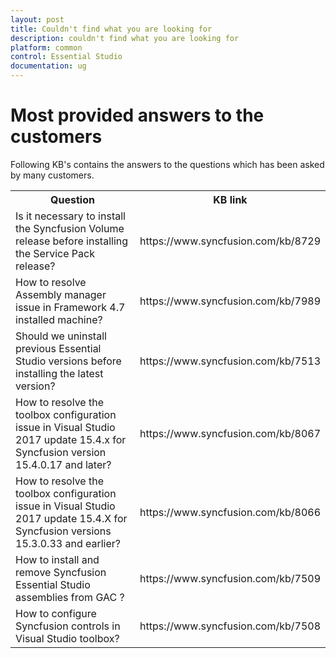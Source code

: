 ```yaml
---
layout: post
title: Couldn't find what you are looking for
description: couldn't find what you are looking for
platform: common
control: Essential Studio
documentation: ug
---
```


# Most provided answers to the customers

Following KB's contains the answers to the questions which has been asked by many customers.

<table>
<tr>
<th>
Question</th><th>
KB link</th></tr>
<tr>
<td>
Is it necessary to install the Syncfusion Volume release before installing the Service Pack release?</td><td>
https://www.syncfusion.com/kb/8729</td></tr>
<tr>
<td>
How to resolve Assembly manager issue in Framework 4.7 installed machine?</td><td>
https://www.syncfusion.com/kb/7989</td></tr>
<tr>
<td>
Should we uninstall previous Essential Studio versions before installing the latest version?</td><td>
https://www.syncfusion.com/kb/7513</td></tr>
<tr>
<td>
How to resolve the toolbox configuration issue in Visual Studio 2017 update 15.4.x for Syncfusion version 15.4.0.17 and later?</td><td>
https://www.syncfusion.com/kb/8067</td></tr>
<tr>
<td>
How to resolve the toolbox configuration issue in Visual Studio 2017 update 15.4.X for Syncfusion versions 15.3.0.33 and earlier?</td><td>
https://www.syncfusion.com/kb/8066</td></tr>
<tr>
<td>
How to install and remove Syncfusion Essential Studio assemblies from GAC ?</td><td>
https://www.syncfusion.com/kb/7509</td></tr>
<tr>
<td>
How to configure Syncfusion controls in Visual Studio toolbox?</td><td>
https://www.syncfusion.com/kb/7508</td></tr>
</table>